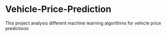 # Vehicle-Price-Prediction
This project analysis different machine learning algorithms for vehicle price predictioon
